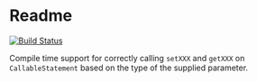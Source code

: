 # Readme

[![Build Status](https://travis-ci.org/NoOrdInaryGuy/cs-macros.svg?branch=master)](https://travis-ci.org/NoOrdInaryGuy/cs-macros)

Compile time support for correctly calling `setXXX` and `getXXX` on `CallableStatement` based on the type of the supplied parameter.
